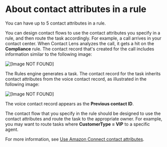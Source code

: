 # About contact attributes in a rule<a name="rules-task-contact-attributes"></a>

You can have up to 5 contact attributes in a rule\.

You can design contact flows to use the contact attributes you specify in a rule, and then route the task accordingly\. For example, a call arrives in your contact center\. When Contact Lens analyzes the call, it gets a hit on the **Compliance** rule\. The contact record that's created for the call includes information similar to the following image: 

![\[Image NOT FOUND\]](http://docs.aws.amazon.com/connect/latest/adminguide/images/contact-lens-rules-attributes-example1.png)

The Rules engine generates a task\. The contact record for the task inherits contact attributes from the voice contact record, as illustrated in the following image:

![\[Image NOT FOUND\]](http://docs.aws.amazon.com/connect/latest/adminguide/images/contact-lens-rules-attributes-example2.png)

The voice contact record appears as the **Previous contact ID**\. 

The contact flow that you specify in the rule should be designed to use the contact attributes and route the task to the appropriate owner\. For example, you may want to route tasks where **CustomerType = VIP** to a specific agent\.

For more information, see [Use Amazon Connect contact attributes](connect-contact-attributes.md)\.